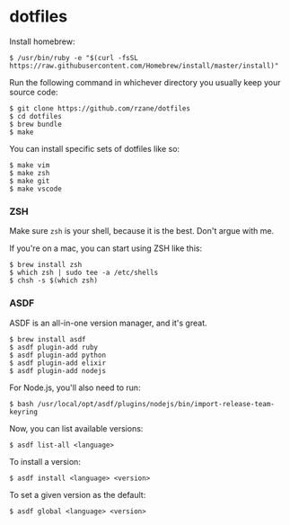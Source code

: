 # dotfiles

Install homebrew:

    $ /usr/bin/ruby -e "$(curl -fsSL https://raw.githubusercontent.com/Homebrew/install/master/install)"

Run the following command in whichever directory you usually keep your source code:

    $ git clone https://github.com/rzane/dotfiles
    $ cd dotfiles
    $ brew bundle
    $ make

You can install specific sets of dotfiles like so:

    $ make vim
    $ make zsh
    $ make git
    $ make vscode

### ZSH

Make sure `zsh` is your shell, because it is the best. Don't argue with me.

If you're on a mac, you can start using ZSH like this:

    $ brew install zsh
    $ which zsh | sudo tee -a /etc/shells
    $ chsh -s $(which zsh)

### ASDF

ASDF is an all-in-one version manager, and it's great.

    $ brew install asdf
    $ asdf plugin-add ruby
    $ asdf plugin-add python
    $ asdf plugin-add elixir
    $ asdf plugin-add nodejs

For Node.js, you'll also need to run:

    $ bash /usr/local/opt/asdf/plugins/nodejs/bin/import-release-team-keyring

Now, you can list available versions:

    $ asdf list-all <language>

To install a version:

    $ asdf install <language> <version>

To set a given version as the default:

    $ asdf global <language> <version>
